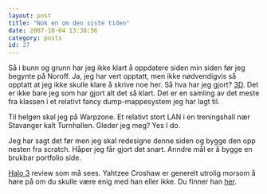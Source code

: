 ```yaml
---
layout: post
title: "Nok en om den siste tiden"
date: 2007-10-04 13:38:56
category: posts
id: 27
---
```

Så i bunn og grunn har jeg ikke klart å oppdatere siden min siden før jeg begynte på Noroff. Ja, jeg har vert opptatt, men ikke nødvendigvis så opptatt at jeg ikke skulle klare å skrive noe her. Så hva har jeg gjort? [3D][1]. Det er ikke bare jeg som har gjort alt det så klart. Det er en samling av det meste fra klassen i et relativt fancy dump-mappesystem jeg har lagt til. 

Til helgen skal jeg på Warpzone. Et relativt stort LAN i en treningshall nær Stavanger kalt Turnhallen. Gleder jeg meg? Yes I do.

Jeg har sagt det før men jeg skal redesigne denne siden og bygge den opp nesten fra scratch. Håper jeg får gjort det snart. Anndre mål er å bygge en brukbar portfolio side. 

[Halo 3][2] review som må sees. Yahtzee Croshaw er generelt utrolig morsom å høre på om du skulle være enig med han eller ikke. Du finner han [her][3].

 [1]: http://3dda.iameven.com/
 [2]: http://www.escapistmagazine.com/articles/view/editorials/zeropunctuation/2304-Zero-Punctuation-Halo-3
 [3]: http://www.escapistmagazine.com/profiles/view/Yahtzee%20Croshaw/posts